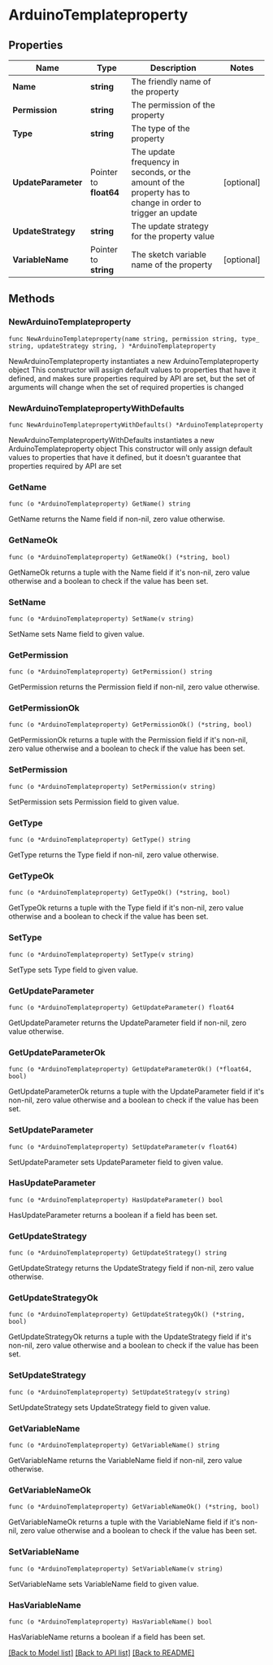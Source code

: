 # ArduinoTemplateproperty

## Properties

Name | Type | Description | Notes
------------ | ------------- | ------------- | -------------
**Name** | **string** | The friendly name of the property | 
**Permission** | **string** | The permission of the property | 
**Type** | **string** | The type of the property | 
**UpdateParameter** | Pointer to **float64** | The update frequency in seconds, or the amount of the property has to change in order to trigger an update | [optional] 
**UpdateStrategy** | **string** | The update strategy for the property value | 
**VariableName** | Pointer to **string** | The sketch variable name of the property | [optional] 

## Methods

### NewArduinoTemplateproperty

`func NewArduinoTemplateproperty(name string, permission string, type_ string, updateStrategy string, ) *ArduinoTemplateproperty`

NewArduinoTemplateproperty instantiates a new ArduinoTemplateproperty object
This constructor will assign default values to properties that have it defined,
and makes sure properties required by API are set, but the set of arguments
will change when the set of required properties is changed

### NewArduinoTemplatepropertyWithDefaults

`func NewArduinoTemplatepropertyWithDefaults() *ArduinoTemplateproperty`

NewArduinoTemplatepropertyWithDefaults instantiates a new ArduinoTemplateproperty object
This constructor will only assign default values to properties that have it defined,
but it doesn't guarantee that properties required by API are set

### GetName

`func (o *ArduinoTemplateproperty) GetName() string`

GetName returns the Name field if non-nil, zero value otherwise.

### GetNameOk

`func (o *ArduinoTemplateproperty) GetNameOk() (*string, bool)`

GetNameOk returns a tuple with the Name field if it's non-nil, zero value otherwise
and a boolean to check if the value has been set.

### SetName

`func (o *ArduinoTemplateproperty) SetName(v string)`

SetName sets Name field to given value.


### GetPermission

`func (o *ArduinoTemplateproperty) GetPermission() string`

GetPermission returns the Permission field if non-nil, zero value otherwise.

### GetPermissionOk

`func (o *ArduinoTemplateproperty) GetPermissionOk() (*string, bool)`

GetPermissionOk returns a tuple with the Permission field if it's non-nil, zero value otherwise
and a boolean to check if the value has been set.

### SetPermission

`func (o *ArduinoTemplateproperty) SetPermission(v string)`

SetPermission sets Permission field to given value.


### GetType

`func (o *ArduinoTemplateproperty) GetType() string`

GetType returns the Type field if non-nil, zero value otherwise.

### GetTypeOk

`func (o *ArduinoTemplateproperty) GetTypeOk() (*string, bool)`

GetTypeOk returns a tuple with the Type field if it's non-nil, zero value otherwise
and a boolean to check if the value has been set.

### SetType

`func (o *ArduinoTemplateproperty) SetType(v string)`

SetType sets Type field to given value.


### GetUpdateParameter

`func (o *ArduinoTemplateproperty) GetUpdateParameter() float64`

GetUpdateParameter returns the UpdateParameter field if non-nil, zero value otherwise.

### GetUpdateParameterOk

`func (o *ArduinoTemplateproperty) GetUpdateParameterOk() (*float64, bool)`

GetUpdateParameterOk returns a tuple with the UpdateParameter field if it's non-nil, zero value otherwise
and a boolean to check if the value has been set.

### SetUpdateParameter

`func (o *ArduinoTemplateproperty) SetUpdateParameter(v float64)`

SetUpdateParameter sets UpdateParameter field to given value.

### HasUpdateParameter

`func (o *ArduinoTemplateproperty) HasUpdateParameter() bool`

HasUpdateParameter returns a boolean if a field has been set.

### GetUpdateStrategy

`func (o *ArduinoTemplateproperty) GetUpdateStrategy() string`

GetUpdateStrategy returns the UpdateStrategy field if non-nil, zero value otherwise.

### GetUpdateStrategyOk

`func (o *ArduinoTemplateproperty) GetUpdateStrategyOk() (*string, bool)`

GetUpdateStrategyOk returns a tuple with the UpdateStrategy field if it's non-nil, zero value otherwise
and a boolean to check if the value has been set.

### SetUpdateStrategy

`func (o *ArduinoTemplateproperty) SetUpdateStrategy(v string)`

SetUpdateStrategy sets UpdateStrategy field to given value.


### GetVariableName

`func (o *ArduinoTemplateproperty) GetVariableName() string`

GetVariableName returns the VariableName field if non-nil, zero value otherwise.

### GetVariableNameOk

`func (o *ArduinoTemplateproperty) GetVariableNameOk() (*string, bool)`

GetVariableNameOk returns a tuple with the VariableName field if it's non-nil, zero value otherwise
and a boolean to check if the value has been set.

### SetVariableName

`func (o *ArduinoTemplateproperty) SetVariableName(v string)`

SetVariableName sets VariableName field to given value.

### HasVariableName

`func (o *ArduinoTemplateproperty) HasVariableName() bool`

HasVariableName returns a boolean if a field has been set.


[[Back to Model list]](../README.md#documentation-for-models) [[Back to API list]](../README.md#documentation-for-api-endpoints) [[Back to README]](../README.md)



